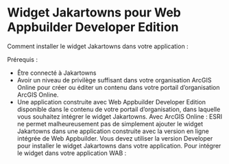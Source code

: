 # Widget Jakartowns pour Web Appbuilder Developer Edition


Comment installer le widget Jakartowns dans votre application : 

Prérequis : 
- Être connecté à Jakartowns
- Avoir un niveau de privilège suffisant dans votre organisation ArcGIS Online pour créer ou éditer un contenu dans votre portail d’organisation ArcGIS Online. 
- Une application construite avec Web Appbuilder Developer Edition disponible dans le contenu de votre portail d’organisation, dans laquelle vous souhaitez intégrer le widget Jakartowns.
Avec ArcGIS Online : 
ESRI ne permet malheureusement pas de simplement ajouter le widget Jakartowns dans une application construite avec la version en ligne intégrée de Web Appbuilder. Vous devez utiliser la version Developer pour installer le widget Jakartowns dans votre application.
Pour intégrer le widget dans votre application WAB : 
